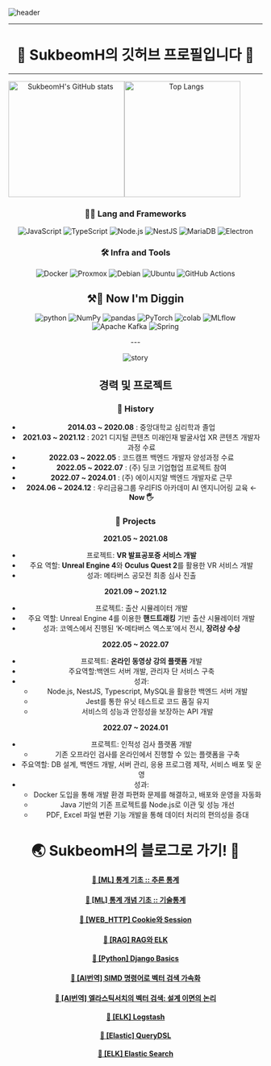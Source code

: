 
<!-- Header -->
![header](https://capsule-render.vercel.app/api?type=rounded&height=150&color=timeGradient&text=SukbeomH&section=header&reversal=false&desc=결국에는%20해결해내는%20개발자의%20전투%20기록&fontAlignY=45&descAlignY=80&descSize=25)

<div align="center">

***
# 🍊 SukbeomH의 깃허브 프로필입니다 👋
***

<div style="display: flex;">
    <img src="https://github-readme-stats.vercel.app/api?username=SukbeomH&show_icons=true&theme=transparent" alt="SukbeomH's GitHub stats" style="height: 230px;">
    <img src="https://github-readme-stats.vercel.app/api/top-langs/?username=SukbeomH" alt="Top Langs" style="height: 230px;">
</div>

<!-- Body -->

### **🧑‍💻 Lang and Frameworks**
![JavaScript](https://img.shields.io/badge/javascript-F7DF1E.svg?&style=for-the-badge&logo=javascript&logoColor=white)
![TypeScript](https://img.shields.io/badge/typescript-3178C6.svg?&style=for-the-badge&logo=typescript&logoColor=white)
![Node.js](https://img.shields.io/badge/nodedotjs-339933.svg?&style=for-the-badge&logo=nodedotjs&logoColor=white)
![NestJS](https://img.shields.io/badge/nestjs-E0234E.svg?&style=for-the-badge&logo=nestjs&logoColor=white)
![MariaDB](https://img.shields.io/badge/mariadb-003545.svg?&style=for-the-badge&logo=mariadb&logoColor=white)
![Electron](https://img.shields.io/badge/electron-47848F.svg?&style=for-the-badge&logo=electron&logoColor=white)

### **🛠️ Infra and Tools**
![Docker](https://img.shields.io/badge/docker-2496ED.svg?&style=for-the-badge&logo=docker&logoColor=white)
![Proxmox](https://img.shields.io/badge/proxmox-E57000.svg?&style=for-the-badge&logo=proxmox&logoColor=white)
![Debian](https://img.shields.io/badge/debian-A81D33.svg?&style=for-the-badge&logo=debian&logoColor=white)
![Ubuntu](https://img.shields.io/badge/ubuntu-E95420.svg?&style=for-the-badge&logo=ubuntu&logoColor=white)
![GitHub Actions](https://img.shields.io/badge/githubactions-2088FF.svg?&style=for-the-badge&logo=githubactions&logoColor=white)

## ⚒️👷 **Now I'm Diggin**
![python](https://img.shields.io/badge/python-3776AB.svg?&style=for-the-badge&logo=python&logoColor=white)
![NumPy](https://img.shields.io/badge/numpy-013243.svg?&style=for-the-badge&logo=numpy&logoColor=white)
![pandas](https://img.shields.io/badge/pandas-150458.svg?&style=for-the-badge&logo=pandas&logoColor=white) 
![PyTorch](https://img.shields.io/badge/pytorch-EE4C2C.svg?&style=for-the-badge&logo=pytorch&logoColor=white) 
![colab](https://img.shields.io/badge/colab-F9AB00.svg?&style=for-the-badge&logo=googlecolab&logoColor=white)
![MLflow](https://img.shields.io/badge/mlflow-0194E2.svg?&style=for-the-badge&logo=mlflow&logoColor=white) 
![Apache Kafka](https://img.shields.io/badge/apachekafka-231F20.svg?&style=for-the-badge&logo=apachekafka&logoColor=white) 
![Spring](https://img.shields.io/badge/spring-6DB33F.svg?&style=for-the-badge&logo=spring&logoColor=white) 

<div align="center">
---

![story](https://capsule-render.vercel.app/api?type=venom&height=100&color=timeGradient&text=Story&section=header&reversal=false&fontAlignY=55&descAlignY=80&descSize=25&fontColor=000000&stroke=ffffff&strokeWidth=2)

## 경력 및 프로젝트

### 📖 History
- **2014.03 ~ 2020.08** : 중앙대학교 심리학과 졸업
- **2021.03 ~ 2021.12** : 2021 디지털 콘텐츠 미래인재 발굴사업 XR 콘텐츠 개발자 과정 수료
- **2022.03 ~ 2022.05** : 코드캠프 백엔드 개발자 양성과정 수료
- **2022.05 ~ 2022.07** : (주) 딩코 기업협업 프로젝트 참여
- **2022.07 ~ 2024.01** : (주) 에이시지알 백엔드 개발자로 근무
- **2024.06 ~ 2024.12** : 우리금융그룹 우리FIS 아카데미 AI 엔지니어링 교육 ← **Now 🖐️**

### 🚀 Projects

**2021.05 ~ 2021.08**
- 프로젝트: **VR 발표공포증 서비스 개발**
- 주요 역할: **Unreal Engine 4**와 **Oculus Quest 2**를 활용한 VR 서비스 개발
- 성과: 메타버스 공모전 최종 심사 진출

**2021.09 ~ 2021.12**
- 프로젝트: 출산 시뮬레이터 개발
- 주요 역할: Unreal Engine 4를 이용한 **핸드트래킹** 기반 출산 시뮬레이터 개발
- 성과: 코엑스에서 진행된 ‘K-메타버스 엑스포’에서 전시, **장려상 수상**

**2022.05 ~ 2022.07**
- 프로젝트: **온라인 동영상 강의 플랫폼** 개발
- 주요역할:백엔드 서버 개발, 관리자 단 서비스 구축
- 성과:
    - Node.js, NestJS, Typescript, MySQL을 활용한 백엔드 서버 개발
    - Jest를 통한 유닛 테스트로 코드 품질 유지
    - 서비스의 성능과 안정성을 보장하는 API 개발

**2022.07 ~ 2024.01**
- 프로젝트: 인적성 검사 플랫폼 개발
    - 기존 오프라인 검사를 온라인에서 진행할 수 있는 플랫폼을 구축
- 주요역할: DB 설계, 백엔드 개발, 서버 관리, 응용 프로그램 제작, 서비스 배포 및 운영
- 성과:
    - Docker 도입을 통해 개발 환경 파편화 문제를 해결하고, 배포와 운영을 자동화
    - Java 기반의 기존 프로젝트를 Node.js로 이관 및 성능 개선
    - PDF, Excel 파일 변환 기능 개발을 통해 데이터 처리의 편의성을 증대


# 🌏 SukbeomH의 블로그로 가기! 🚀

</div>


#### [📝 [ML] 통계 기초 :: 추론 통계](https://veritasgarage.tistory.com/282)</br>
#### [📝 [ML] 통계 개념 기초 :: 기술통계](https://veritasgarage.tistory.com/281)</br>
#### [📝 [WEB_HTTP] Cookie와 Session](https://veritasgarage.tistory.com/280)</br>
#### [📝 [RAG] RAG와 ELK](https://veritasgarage.tistory.com/279)</br>
#### [📝 [Python] Django Basics](https://veritasgarage.tistory.com/278)</br>
#### [📝 [AI번역] SIMD 명령어로 벡터 검색 가속화](https://veritasgarage.tistory.com/277)</br>
#### [📝 [AI번역] 엘라스틱서치의 벡터 검색: 설계 이면의 논리](https://veritasgarage.tistory.com/276)</br>
#### [📝 [ELK] Logstash](https://veritasgarage.tistory.com/275)</br>
#### [📝 [Elastic] QueryDSL](https://veritasgarage.tistory.com/274)</br>
#### [📝 [ELK] Elastic Search](https://veritasgarage.tistory.com/273)</br>